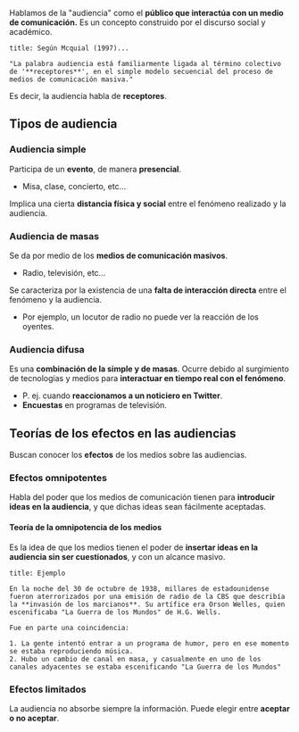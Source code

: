 Hablamos de la "audiencia" como el **público que interactúa con un medio de comunicación.** Es un concepto construido por el discurso social y académico.

```ad-quote
title: Según Mcquial (1997)...

"La palabra audiencia está familiarmente ligada al término colectivo de '**receptores**', en el simple modelo secuencial del proceso de medios de comunicación masiva."

```

Es decir, la audiencia habla de **receptores**.

## Tipos de audiencia

### Audiencia simple

Participa de un **evento**, de manera **presencial**.

- Misa, clase, concierto, etc...

Implica una cierta **distancia física y social** entre el fenómeno realizado y la audiencia.

### Audiencia de masas

Se da por medio de los **medios de comunicación masivos**.

- Radio, televisión, etc...

Se caracteriza por la existencia de una **falta de interacción directa** entre el fenómeno y la audiencia.

- Por ejemplo, un locutor de radio no puede ver la reacción de los oyentes.

### Audiencia difusa

Es una **combinación de la simple y de masas**. Ocurre debido al surgimiento de tecnologías y medios para **interactuar en tiempo real con el fenómeno**.

- P. ej. cuando **reaccionamos a un noticiero en Twitter**.
- **Encuestas** en programas de televisión.

## Teorías de los efectos en las audiencias

Buscan conocer los **efectos** de los medios sobre las audiencias.

### Efectos omnipotentes

Habla del poder que los medios de comunicación tienen para **introducir ideas en la audiencia**, y que dichas ideas sean fácilmente aceptadas.

#### Teoría de la omnipotencia de los medios

Es la idea de que los medios tienen el poder de **insertar ideas en la audiencia sin ser cuestionados**, y con un alcance masivo.

```ad-example
title: Ejemplo

En la noche del 30 de octubre de 1938, millares de estadounidense fueron aterrorizados por una emisión de radio de la CBS que describía la **invasión de los marcianos**. Su artífice era Orson Welles, quien escenificaba "La Guerra de los Mundos" de H.G. Wells.

Fue en parte una coincidencia:

1. La gente intentó entrar a un programa de humor, pero en ese momento se estaba reproduciendo música.
2. Hubo un cambio de canal en masa, y casualmente en uno de los canales adyacentes se estaba escenificando "La Guerra de los Mundos"

```


### Efectos limitados

La audiencia no absorbe siempre la información. Puede elegir entre **aceptar o no aceptar**.
